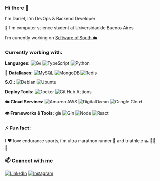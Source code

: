 ### Hi there 👋
I'm Daniel, I'm DevOps & Backend Developer

🌱 I'm computer science student at Universidad de Buenos Aires

 I’m currently working on [Software of South ☁️](https://south.software)

### Currently working with:
**Languages:**
![Go](https://img.shields.io/badge/-Go-blue?style=flat-square&logo=go)
![TypeScript](https://img.shields.io/badge/-TypeScript-blue?style=flat-square&logo=typescript)
![Python](https://img.shields.io/badge/-Python-yellowgreen?style=flat-square&logo=Python)

**📇 DataBases:** 
![MySQL](https://img.shields.io/badge/-MySQL-orange?style=flat-square&logo=mysql)
![MongoDB](https://img.shields.io/badge/-MongoDB-black?style=flat-square&logo=mongodb)
![Redis](https://img.shields.io/badge/-Redis-black?style=flat-square&logo=Redis)

**S.O.:**
![Debian](https://img.shields.io/badge/-Debian-ff69b4?style=flat-square&logo=Debian)
![Ubuntu](https://img.shields.io/badge/-Ubuntu-blueviolet?style=flat-square&logo=Ubuntu)

**Deploy Tools:** 
![Docker](https://img.shields.io/badge/-Docker-black?style=flat-square&logo=docker)
![Git Hub Actions](https://img.shields.io/badge/-githubactions-black?style=flat-square&logo=githubactions)

**☁️ Cloud Services:**
![Amazon AWS](https://img.shields.io/badge/Amazon%20AWS-orange?style=flat-square&logo=amazon-aws)
![DigitalOcean](https://img.shields.io/badge/-Digital%20Ocean-darkblue?style=flat-square&logo=digitalocean)
![Google Cloud](https://img.shields.io/badge/googlecloud%20?style=flat-square&logo=googlecloud)

**👁️ Frameworks & Tools:**
gin
![Gin](https://img.shields.io/badge/-Gin?style=flat-square&logo=gin)
![Node](https://img.shields.io/badge/-nodedotjs?style=flat-square&logo=nodedotjs)
![React](https://img.shields.io/badge/-React-black?style=flat-square&logo=react)

### ⚡ Fun fact:
I ❤️ love endurance sports, i'm ultra marathon runner 🏃 and triathlete 🏊 🚴‍♂️ 🏃

### 📫 Connect with me
<p align="left">
<a href="https://www.linkedin.com/in/daniel-cardozo-20b96a131/"><img src="https://img.shields.io/badge/linkedin-%230A66C2.svg?style=plastic&logo=linkedin&logoColor=white" alt="LinkedIn"/></a>
<a href="https://www.instagram.com/dani54196/"><img src="https://img.shields.io/badge/instagram-%23E4405F.svg?style=plastic&logo=instagram&logoColor=white" alt="Instagram"/></a>
</p>


<!--
**dani54196/dani54196** is a ✨ _special_ ✨ repository because its `README.md` (this file) appears on your GitHub profile.

Here are some ideas to get you started:

- 🔭 I’m currently working on ...
- 🌱 I’m currently learning ...
- 👯 I’m looking to collaborate on ...
- 🤔 I’m looking for help with ...
- 💬 Ask me about ...
-->
